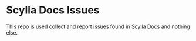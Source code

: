 # Scylla Docs Issues

This repo is used collect and report issues found in [Scylla Docs](http://docs.scylladb.com) and nothing else. 
